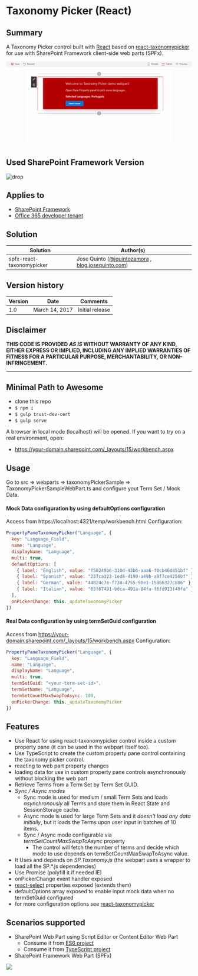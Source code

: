 # Taxonomy Picker (React)

## Summary
A Taxonomy Picker control built with [React](https://facebook.github.io/react) based on [react-taxonomypicker](https://www.npmjs.com/package/react-taxonomypicker) for use with SharePoint Framework client-side web parts (SPFx).

![React-Taxonomy-Picker-gif](./assets/react-taxonomy-picker-spfx.gif)


## Used SharePoint Framework Version 
![drop](https://img.shields.io/badge/drop-GA-green.svg)


## Applies to
* [SharePoint Framework](http://dev.office.com/sharepoint/docs/spfx/sharepoint-framework-overview)
* [Office 365 developer tenant](http://dev.office.com/sharepoint/docs/spfx/set-up-your-developer-tenant)

## Solution

Solution|Author(s)
--------|---------
spfx-react-taxonomypicker | Jose Quinto ([@jquintozamora](https://twitter.com/jquintozamora) , [blog.josequinto.com](https://blog.josequinto.com))

## Version history

Version|Date|Comments
-------|----|--------
1.0|March 14, 2017|Initial release

## Disclaimer
**THIS CODE IS PROVIDED *AS IS* WITHOUT WARRANTY OF ANY KIND, EITHER EXPRESS OR IMPLIED, INCLUDING ANY IMPLIED WARRANTIES OF FITNESS FOR A PARTICULAR PURPOSE, MERCHANTABILITY, OR NON-INFRINGEMENT.**

---

## Minimal Path to Awesome
- clone this repo
- `$ npm i`
- `$ gulp trust-dev-cert`
- `$ gulp serve `

A browser in local mode (localhost) will be opened.
If you want to try on a real environment, open:
- https://your-domain.sharepoint.com/_layouts/15/workbench.aspx

## Usage
Go to src => webparts => taxonomyPickerSample => TaxonomyPickerSampleWebPart.ts and configure yout Term Set / Mock Data.
#### Mock Data configuration by using defaultOptions configuration
Access from https://localhost:4321/temp/workbench.html
Configuration:
```js
PropertyPaneTaxonomyPicker("Language", {
  key: "Language_Field",
  name: "Language",
  displayName: "Language",
  multi: true,
  defaultOptions: [
    { label: "English", value: "f50249b6-310d-43b6-aaa6-f0cb46d851bf" },
    { label: "Spanish", value: "237ca323-1ed8-4199-a49b-a9f7ce4256bf" },
    { label: "German", value: "44024c7e-f738-4755-90e1-15866327c806" },
    { label: "Italian", value: "65f67491-bdca-491a-84fa-f6fd913f40fa" },
  ],
  onPickerChange: this._updateTaxonomyPicker
})
```
#### Real Data configuration by using termSetGuid configuration
Access from https://your-domain.sharepoint.com/_layouts/15/workbench.aspx
Configuration:
```js
PropertyPaneTaxonomyPicker("Language", {
  key: "Language_Field",
  name: "Language",
  displayName: "Language",
  multi: true,
  termSetGuid: "<your-term-set-id>",
  termSetName: "Language",
  termSetCountMaxSwapToAsync: 100,
  onPickerChange: this._updateTaxonomyPicker
})
```

## Features
- Use React for using react-taxonomypicker control inside a custom property pane (it can be used in the webpart itself too).
- Use TypeScript to create the custom property pane control containing the taxonomy picker control.
- reacting to web part property changes
- loading data for use in custom property pane controls asynchronously without blocking the web part
- Retrieve Terms from a Term Set by Term Set GUID.
- *Sync / Async modes*
  - Sync mode is used for medium / small Term Sets and loads *asynchronously* all Terms and store them in React State and SessionStorage cache.
  - Async mode is used for large Term Sets and it *doesn't load any data initially*, but it loads the Terms upon user input in batches of 10 items.
  - Sync / Async mode configurable via *termSetCountMaxSwapToAsync* property
    - The control will fetch the number of terms and decide which mode to use depends on termSetCountMaxSwapToAsync value.
- It Uses and depends on *SP.Taxonomy.js* (the webpart uses a wrapper to load all the SP.*.js dependencies)
- Use Promise (polyfill it if needed IE)
- onPickerChange event handler exposed
- [react-select](https://github.com/JedWatson/react-select) properties exposed (extends them)
- defaultOptions array exposed to enable input mock data when no termSetGuid configured
- for more configuration options see [react-taxonomypicker](https://www.npmjs.com/package/react-taxonomypicker)

## Scenarios supported
- SharePoint Web Part using Script Editor or Content Editor Web Part
  - Consume it from [ES6 project](https://github.com/jquintozamora/react-taxonomypicker-consume-es6)
  - Consume it from [TypeScript project](https://github.com/jquintozamora/react-taxonomypicker-consume-typescript)
- SharePoint Framework Web Part (SPFx)


<img src="https://telemetry.sharepointpnp.com/sp-dev-fx-webparts/samples/spfx-react-taxonomypicker" />

